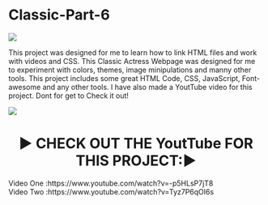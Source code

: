 # Classic-Part-6

<img align="center" src="https://www.shethepeople.tv/wp-content/uploads/2021/02/mandakini.jpg" />

This project was designed for me to learn how to link HTML files and work with videos and CSS. This Classic Actress Webpage was designed for me to experiment with colors, themes, image minipulations and manny other tools. This project includes some great HTML Code, CSS,  JavaScript, Font-awesome and any other tools. I have also made a YoutTube video for this project. Dont for get to Check it out!

<img align="center" src="https://staticimg.amarujala.com/assets/images/2017/10/07/750x506/mandakini_1507379676.jpeg" />

<h1 align="center">▶️ CHECK OUT THE YoutTube FOR THIS PROJECT:▶️ </h1>
Video One :https://www.youtube.com/watch?v=-p5HLsP7jT8 <br>
Video Two :https://www.youtube.com/watch?v=Tyz7P6qOl6s <br>
